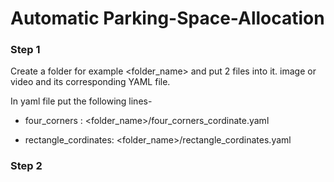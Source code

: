 # Automatic Parking-Space-Allocation
### Step 1
Create a folder for example <folder_name> and put 2 files into it. image or video and its corresponding YAML file. 

In yaml file put the following lines-

  - four_corners : <folder_name>/four_corners_cordinate.yaml
  
  - rectangle_cordinates: <folder_name>/rectangle_cordinates.yaml
  
### Step 2
